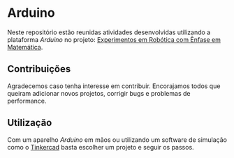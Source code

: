 # Arduino

Neste repositório estão reunidas atividades desenvolvidas utilizando a plataforma *Arduino* no projeto: [Experimentos em Robótica com Ênfase em Matemática](https://sites.google.com/view/roboticademat "Site do projeto").

## Contribuições

Agradecemos caso tenha interesse em contribuir. Encorajamos todos que queiram adicionar novos projetos, corrigir bugs e problemas de performance.

## Utilização

Com um aparelho *Arduino* em mãos ou utilizando um software de simulação como o [Tinkercad](https://www.tinkercad.com/ "tinkercad.com") basta escolher um projeto e seguir os passos.
